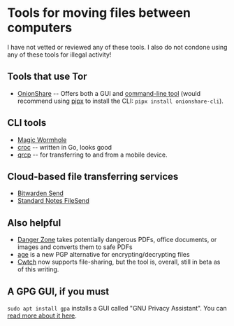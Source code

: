 # Tools for moving files between computers

I have not vetted or reviewed any of these tools. I also do not condone using any of these tools for illegal activity!

## Tools that use Tor
- [OnionShare](https://onionshare.org/) -- Offers both a GUI and [command-line tool](https://docs.onionshare.org/2.4/en/advanced.html#cli) (would recommend using [pipx](https://pypa.github.io/pipx/installation/) to install the CLI: `pipx install onionshare-cli`).

## CLI tools
- [Magic Wormhole](https://github.com/magic-wormhole/magic-wormhole) 
- [croc](https://github.com/schollz/croc) -- written in Go, looks good
- [qrcp](https://github.com/claudiodangelis/qrcp/) -- for transferring to and from a mobile device.

## Cloud-based file transferring services
- [Bitwarden Send](https://bitwarden.com/products/send/) 
- [Standard Notes FileSend](https://filesend.standardnotes.org/) 
<!-- - https://send.tresorit.com/ -->

## Also helpful
- [Danger Zone](https://github.com/freedomofpress/dangerzone) takes potentially dangerous PDFs, office documents, or images and converts them to safe PDFs
- [age](https://github.com/FiloSottile/age) is a new PGP alternative for encrypting/decrypting files 
- [Cwtch](https://cwtch.im/) now supports file-sharing, but the tool is, overall, still in beta as of this writing.

## A GPG GUI, if you must

`sudo apt install gpa` installs a GUI called "GNU Privacy Assistant". You can [read more about it here](https://help.ubuntu.com/community/GnuPrivacyGuardHowto#Graphical_Interfaces).
